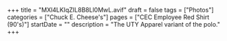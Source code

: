 +++
title = "MXl4LKIqZIL8B8Ll0MwL.avif"
draft = false
tags = ["Photos"]
categories = ["Chuck E. Cheese's"]
pages = ["CEC Employee Red Shirt (90's)"]
startDate = ""
description = "The UTY Apparel variant of the polo."
+++
